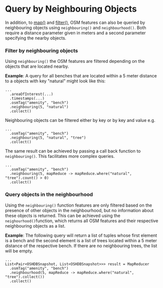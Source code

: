# Query by Neighbouring Objects 


In addition, to [map()](map.md) and [filter()](filter.md), OSM features can also be queried by neighbouring objects using `neighbouring()` and `neighbourhood()`. Both require a distance parameter given in meters and a second parameter specifying the nearby objects. 

### Filter by neighbouring objects

Using `neighbouring()` the OSM features are filtered depending on the objects that are located nearby. 

__Example__: A query for all benches that are located within a 5 meter distance to a objects with key "natural" might look like this:

```
...
  .areaOfInterest(...)
  .timestamps(...)
  .osmTag("amenity", "bench")
  .neighbouring(5, "natural")
  .collect()
```

Neighbouring objects can be filtered either by key or by key and value e.g. 

```
...
  .osmTag("amenity", "bench")
  .neighbouring(5, "natural", "tree")
  .collect()
```

The same result can be achieved by passing a call back function to `neighbouring()`. This facilitates more complex queries. 

```
...
  .osmTag("amenity", "bench")
  .neighbouring(5, mapReduce -> mapReduce.where("natural", "tree").count() > 0)
  .collect()
```

### Query objects in the neighbourhood 

Using the `neighbouring()` function features are only filtered based on the presence of other objects in the neighbourhood, but no information about these objects is returned. This can be achieved using the `neighourhood()`function, which returns all OSM features and their respective neighbouring objects as a list.  

__Example__: The following query will return a list of tuples whose first element is a bench and the second element is a list of trees located within a 5 meter distance of the respective bench. If there are no neighbouring trees, the list will be empty. 

```
...
List<Pair<OSHDBSnapshot, List<OSHDBSnapshot>>> result = MapReducer
  .osmTag("amenity", "bench")
  .neighbourhood(5, mapReduce -> mapReduce.where("natural", "tree").collect())
  .collect()
```

